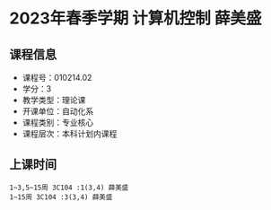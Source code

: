 # 2023年春季学期 计算机控制 薛美盛






## 课程信息

- 课程号：010214.02
- 学分：3
- 教学类型：理论课
- 开课单位：自动化系
- 课程类别：专业核心
- 课程层次：本科计划内课程

## 上课时间

```
1~3,5~15周 3C104 :1(3,4) 薛美盛
1~15周 3C104 :3(3,4) 薛美盛
```

